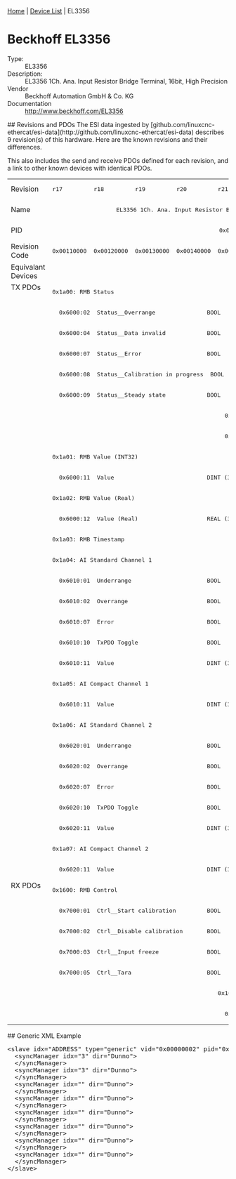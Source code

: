 <div class="nav"><a href="/esi-data">Home</a> | <a href="/esi-data/devices">Device List</a> | EL3356</div>

#  Beckhoff EL3356

<dl>
  <dt>Type:</dt><dd>EL3356</dd>
  <dt>Description:</dt><dd>EL3356 1Ch. Ana. Input Resistor Bridge Terminal, 16bit, High Precision</dd>
  <dt>Vendor</dt><dd>Beckhoff Automation GmbH & Co. KG</dd>
  <dt>Documentation</dt><dd><a href="http://www.beckhoff.com/EL3356">http://www.beckhoff.com/EL3356</a></dd>
</dl>
## Revisions and PDOs
The ESI data ingested by [github.com/linuxcnc-ethercat/esi-data](http://github.com/linuxcnc-ethercat/esi-data) describes 9 revision(s) of this hardware.  Here are the known revisions and their differences.

This also includes the send and receive PDOs defined for each revision, and a link to other known devices with identical PDOs.

<table>
<tr >
<td class="first">Revision</td>
<td ><pre>r17</pre></td>
<td ><pre>r18</pre></td>
<td ><pre>r19</pre></td>
<td ><pre>r20</pre></td>
<td ><pre>r21</pre></td>
<td ><pre>r22</pre></td>
<td ><pre>r23</pre></td>
<td ><pre>r24</pre></td>
<td ><pre>r25</pre></td>
</tr>
<tr >
<td class="first">Name</td>
<td  colspan=9 align="center"><pre>EL3356 1Ch. Ana. Input Resistor Bridge Terminal, 16bit, High Precision</pre></td>
</tr>
<tr >
<td class="first">PID</td>
<td  colspan=9 align="center"><pre>0x0d1c3052</pre></td>
</tr>
<tr >
<td class="first">Revision Code</td>
<td ><pre>0x00110000</pre></td>
<td ><pre>0x00120000</pre></td>
<td ><pre>0x00130000</pre></td>
<td ><pre>0x00140000</pre></td>
<td ><pre>0x00150000</pre></td>
<td ><pre>0x00160000</pre></td>
<td ><pre>0x00170000</pre></td>
<td ><pre>0x00180000</pre></td>
<td ><pre>0x00190000</pre></td>
</tr>
<tr >
<td class="first">Equivalant Devices</td>
<td  colspan=9 align="center"></td>
</tr>
<tr class="txpdo pdosection">
<td class="first" rowspan=29 valign=top>TX PDOs</td>
<td colspan=9 align="left"><pre>0x1a00: RMB Status</pre></td>
<td></td>
</tr>
<tr class="txpdo">
<td  colspan=9 align="left"><pre>  0x6000:02  Status__Overrange               BOOL</pre></td>
</tr>
<tr class="txpdo">
<td  colspan=9 align="left"><pre>  0x6000:04  Status__Data invalid            BOOL</pre></td>
</tr>
<tr class="txpdo">
<td  colspan=9 align="left"><pre>  0x6000:07  Status__Error                   BOOL</pre></td>
</tr>
<tr class="txpdo">
<td  colspan=9 align="left"><pre>  0x6000:08  Status__Calibration in progress  BOOL</pre></td>
</tr>
<tr class="txpdo">
<td  colspan=9 align="left"><pre>  0x6000:09  Status__Steady state            BOOL</pre></td>
</tr>
<tr class="txpdo">
<td  colspan=4 align="left"></td>
<td  colspan=5 align="left"><pre>  0x6000:0e  Status__Sync error              BOOL</pre></td>
</tr>
<tr class="txpdo">
<td  colspan=4 align="left"></td>
<td  colspan=5 align="left"><pre>  0x6000:10  Status__TxPDO Toggle            BOOL</pre></td>
</tr>
<tr class="txpdo pdosection">
<td  colspan=9 align="left"><pre>0x1a01: RMB Value (INT32)</pre></td>
</tr>
<tr class="txpdo">
<td  colspan=9 align="left"><pre>  0x6000:11  Value                           DINT (32 bits)</pre></td>
</tr>
<tr class="txpdo pdosection">
<td  colspan=9 align="left"><pre>0x1a02: RMB Value (Real)</pre></td>
</tr>
<tr class="txpdo">
<td  colspan=9 align="left"><pre>  0x6000:12  Value (Real)                    REAL (32 bits)</pre></td>
</tr>
<tr class="txpdo pdosection">
<td  colspan=9 align="left"><pre>0x1a03: RMB Timestamp</pre></td>
</tr>
<tr class="txpdo pdosection">
<td  colspan=9 align="left"><pre>0x1a04: AI Standard Channel 1</pre></td>
</tr>
<tr class="txpdo">
<td  colspan=9 align="left"><pre>  0x6010:01  Underrange                      BOOL</pre></td>
</tr>
<tr class="txpdo">
<td  colspan=9 align="left"><pre>  0x6010:02  Overrange                       BOOL</pre></td>
</tr>
<tr class="txpdo">
<td  colspan=9 align="left"><pre>  0x6010:07  Error                           BOOL</pre></td>
</tr>
<tr class="txpdo">
<td  colspan=9 align="left"><pre>  0x6010:10  TxPDO Toggle                    BOOL</pre></td>
</tr>
<tr class="txpdo">
<td  colspan=9 align="left"><pre>  0x6010:11  Value                           DINT (32 bits)</pre></td>
</tr>
<tr class="txpdo pdosection">
<td  colspan=9 align="left"><pre>0x1a05: AI Compact Channel 1</pre></td>
</tr>
<tr class="txpdo">
<td  colspan=9 align="left"><pre>  0x6010:11  Value                           DINT (32 bits)</pre></td>
</tr>
<tr class="txpdo pdosection">
<td  colspan=9 align="left"><pre>0x1a06: AI Standard Channel 2</pre></td>
</tr>
<tr class="txpdo">
<td  colspan=9 align="left"><pre>  0x6020:01  Underrange                      BOOL</pre></td>
</tr>
<tr class="txpdo">
<td  colspan=9 align="left"><pre>  0x6020:02  Overrange                       BOOL</pre></td>
</tr>
<tr class="txpdo">
<td  colspan=9 align="left"><pre>  0x6020:07  Error                           BOOL</pre></td>
</tr>
<tr class="txpdo">
<td  colspan=9 align="left"><pre>  0x6020:10  TxPDO Toggle                    BOOL</pre></td>
</tr>
<tr class="txpdo">
<td  colspan=9 align="left"><pre>  0x6020:11  Value                           DINT (32 bits)</pre></td>
</tr>
<tr class="txpdo pdosection">
<td  colspan=9 align="left"><pre>0x1a07: AI Compact Channel 2</pre></td>
</tr>
<tr class="txpdo">
<td  colspan=9 align="left"><pre>  0x6020:11  Value                           DINT (32 bits)</pre></td>
</tr>
<tr class="rxpdo pdosection">
<td class="first" rowspan=7 valign=top>RX PDOs</td>
<td colspan=9 align="left"><pre>0x1600: RMB Control</pre></td>
<td></td>
</tr>
<tr class="rxpdo">
<td  colspan=9 align="left"><pre>  0x7000:01  Ctrl__Start calibration         BOOL</pre></td>
</tr>
<tr class="rxpdo">
<td  colspan=9 align="left"><pre>  0x7000:02  Ctrl__Disable calibration       BOOL</pre></td>
</tr>
<tr class="rxpdo">
<td  colspan=9 align="left"><pre>  0x7000:03  Ctrl__Input freeze              BOOL</pre></td>
</tr>
<tr class="rxpdo">
<td  colspan=9 align="left"><pre>  0x7000:05  Ctrl__Tara                      BOOL</pre></td>
</tr>
<tr class="rxpdo pdosection">
<td  colspan=4 align="left"></td>
<td  colspan=5 align="left"><pre>0x1601: RMB Filter frequency</pre></td>
</tr>
<tr class="rxpdo">
<td  colspan=4 align="left"></td>
<td  colspan=5 align="left"><pre>  0x7000:11  Filter frequency                UINT (16 bits)</pre></td>
</tr>
</table>
## Generic XML Example
<pre class="xml">
&lt;slave idx="ADDRESS" type="generic" vid="0x00000002" pid="0x0d1c3052" configPdos="true"&gt;
  &lt;syncManager idx="3" dir="Dunno"&gt;
  &lt;/syncManager&gt;
  &lt;syncManager idx="3" dir="Dunno"&gt;
  &lt;/syncManager&gt;
  &lt;syncManager idx="" dir="Dunno"&gt;
  &lt;/syncManager&gt;
  &lt;syncManager idx="" dir="Dunno"&gt;
  &lt;/syncManager&gt;
  &lt;syncManager idx="" dir="Dunno"&gt;
  &lt;/syncManager&gt;
  &lt;syncManager idx="" dir="Dunno"&gt;
  &lt;/syncManager&gt;
  &lt;syncManager idx="" dir="Dunno"&gt;
  &lt;/syncManager&gt;
  &lt;syncManager idx="" dir="Dunno"&gt;
  &lt;/syncManager&gt;
&lt;/slave&gt;
</pre>
